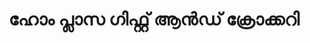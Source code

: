 ---
title: "ഹോം പ്ലാസ ഗിഫ്റ്റ് ആൻഡ് ക്രോക്കറി"
url: /muvaarrrrupulll/hoon-plaas-giphrrrr-aa-dd-krookkrri/
shop: Allgemein
---